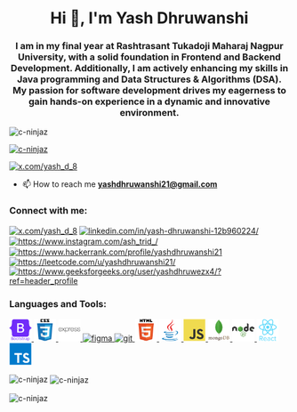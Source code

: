 <h1 align="center">Hi 👋, I'm Yash Dhruwanshi</h1>
<h3 align="center">I am in my final year at Rashtrasant Tukadoji Maharaj Nagpur University, with a solid foundation in Frontend and Backend Development. Additionally, I am actively enhancing my skills in Java programming and Data Structures & Algorithms (DSA). My passion for software development drives my eagerness to gain hands-on experience in a dynamic and innovative environment.</h3>

<p align="left"> <img src="https://komarev.com/ghpvc/?username=c-ninjaz&label=Profile%20views&color=0e75b6&style=flat" alt="c-ninjaz" /> </p>

<p align="left"> <a href="https://github.com/ryo-ma/github-profile-trophy"><img src="https://github-profile-trophy.vercel.app/?username=c-ninjaz" alt="c-ninjaz" /></a> </p>

<p align="left"> <a href="https://x.com/yash_d_8" target="blank"><img src="https://img.shields.io/twitter/follow/x.com/yash_d_8?logo=twitter&style=for-the-badge" alt="x.com/yash_d_8" /></a> </p>

- 📫 How to reach me **yashdhruwanshi21@gmail.com**

<h3 align="left">Connect with me:</h3>
<p align="left">
<a href="https://twitter.com/x.com/yash_d_8" target="blank"><img align="center" src="https://raw.githubusercontent.com/rahuldkjain/github-profile-readme-generator/master/src/images/icons/Social/twitter.svg" alt="x.com/yash_d_8" height="30" width="40" /></a>
<a href="https://linkedin.com/in/linkedin.com/in/yash-dhruwanshi-12b960224/" target="blank"><img align="center" src="https://raw.githubusercontent.com/rahuldkjain/github-profile-readme-generator/master/src/images/icons/Social/linked-in-alt.svg" alt="linkedin.com/in/yash-dhruwanshi-12b960224/" height="30" width="40" /></a>
<a href="https://instagram.com/https://www.instagram.com/ash_trid_/" target="blank"><img align="center" src="https://raw.githubusercontent.com/rahuldkjain/github-profile-readme-generator/master/src/images/icons/Social/instagram.svg" alt="https://www.instagram.com/ash_trid_/" height="30" width="40" /></a>
<a href="https://www.hackerrank.com/https://www.hackerrank.com/profile/yashdhruwanshi21" target="blank"><img align="center" src="https://raw.githubusercontent.com/rahuldkjain/github-profile-readme-generator/master/src/images/icons/Social/hackerrank.svg" alt="https://www.hackerrank.com/profile/yashdhruwanshi21" height="30" width="40" /></a>
<a href="https://www.leetcode.com/https://leetcode.com/u/yashdhruwanshi21/" target="blank"><img align="center" src="https://raw.githubusercontent.com/rahuldkjain/github-profile-readme-generator/master/src/images/icons/Social/leet-code.svg" alt="https://leetcode.com/u/yashdhruwanshi21/" height="30" width="40" /></a>
<a href="https://auth.geeksforgeeks.org/user/https://www.geeksforgeeks.org/user/yashdhruwezx4/?ref=header_profile" target="blank"><img align="center" src="https://raw.githubusercontent.com/rahuldkjain/github-profile-readme-generator/master/src/images/icons/Social/geeks-for-geeks.svg" alt="https://www.geeksforgeeks.org/user/yashdhruwezx4/?ref=header_profile" height="30" width="40" /></a>
</p>

<h3 align="left">Languages and Tools:</h3>
<p align="left"> <a href="https://getbootstrap.com" target="_blank" rel="noreferrer"> <img src="https://raw.githubusercontent.com/devicons/devicon/master/icons/bootstrap/bootstrap-plain-wordmark.svg" alt="bootstrap" width="40" height="40"/> </a> <a href="https://www.w3schools.com/css/" target="_blank" rel="noreferrer"> <img src="https://raw.githubusercontent.com/devicons/devicon/master/icons/css3/css3-original-wordmark.svg" alt="css3" width="40" height="40"/> </a> <a href="https://expressjs.com" target="_blank" rel="noreferrer"> <img src="https://raw.githubusercontent.com/devicons/devicon/master/icons/express/express-original-wordmark.svg" alt="express" width="40" height="40"/> </a> <a href="https://www.figma.com/" target="_blank" rel="noreferrer"> <img src="https://www.vectorlogo.zone/logos/figma/figma-icon.svg" alt="figma" width="40" height="40"/> </a> <a href="https://git-scm.com/" target="_blank" rel="noreferrer"> <img src="https://www.vectorlogo.zone/logos/git-scm/git-scm-icon.svg" alt="git" width="40" height="40"/> </a> <a href="https://www.w3.org/html/" target="_blank" rel="noreferrer"> <img src="https://raw.githubusercontent.com/devicons/devicon/master/icons/html5/html5-original-wordmark.svg" alt="html5" width="40" height="40"/> </a> <a href="https://www.java.com" target="_blank" rel="noreferrer"> <img src="https://raw.githubusercontent.com/devicons/devicon/master/icons/java/java-original.svg" alt="java" width="40" height="40"/> </a> <a href="https://developer.mozilla.org/en-US/docs/Web/JavaScript" target="_blank" rel="noreferrer"> <img src="https://raw.githubusercontent.com/devicons/devicon/master/icons/javascript/javascript-original.svg" alt="javascript" width="40" height="40"/> </a> <a href="https://www.mongodb.com/" target="_blank" rel="noreferrer"> <img src="https://raw.githubusercontent.com/devicons/devicon/master/icons/mongodb/mongodb-original-wordmark.svg" alt="mongodb" width="40" height="40"/> </a> <a href="https://nodejs.org" target="_blank" rel="noreferrer"> <img src="https://raw.githubusercontent.com/devicons/devicon/master/icons/nodejs/nodejs-original-wordmark.svg" alt="nodejs" width="40" height="40"/> </a> <a href="https://reactjs.org/" target="_blank" rel="noreferrer"> <img src="https://raw.githubusercontent.com/devicons/devicon/master/icons/react/react-original-wordmark.svg" alt="react" width="40" height="40"/> </a> <a href="https://www.typescriptlang.org/" target="_blank" rel="noreferrer"> <img src="https://raw.githubusercontent.com/devicons/devicon/master/icons/typescript/typescript-original.svg" alt="typescript" width="40" height="40"/> </a> </p>

<p><img align="left" src="https://github-readme-stats.vercel.app/api/top-langs?username=c-ninjaz&show_icons=true&locale=en&layout=compact" alt="c-ninjaz" /></p>

<p>&nbsp;<img align="center" src="https://github-readme-stats.vercel.app/api?username=c-ninjaz&show_icons=true&locale=en" alt="c-ninjaz" /></p>

<p><img align="center" src="https://github-readme-streak-stats.herokuapp.com/?user=c-ninjaz&" alt="c-ninjaz" /></p>
